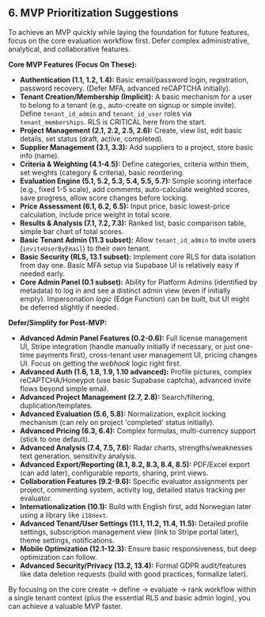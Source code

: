 ## 6. MVP Prioritization Suggestions

To achieve an MVP quickly while laying the foundation for future features, focus on the core evaluation workflow first. Defer complex administrative, analytical, and collaborative features.

**Core MVP Features (Focus On These):**

*   **Authentication (1.1, 1.2, 1.4):** Basic email/password login, registration, password recovery. (Defer MFA, advanced reCAPTCHA initially).
*   **Tenant Creation/Membership (Implicit):** A basic mechanism for a user to belong to a tenant (e.g., auto-create on signup or simple invite). Define `tenant_id_admin` and `tenant_id_user` roles via `tenant_memberships`. RLS is CRITICAL here from the start.
*   **Project Management (2.1, 2.2, 2.5, 2.6):** Create, view list, edit basic details, set status (draft, active, completed).
*   **Supplier Management (3.1, 3.3):** Add suppliers to a project, store basic info (name).
*   **Criteria & Weighting (4.1-4.5):** Define categories, criteria within them, set weights (category & criteria), basic reordering.
*   **Evaluation Engine (5.1, 5.2, 5.3, 5.4, 5.5, 5.7):** Simple scoring interface (e.g., fixed 1-5 scale), add comments, auto-calculate weighted scores, save progress, allow score changes before locking.
*   **Price Assessment (6.1, 6.2, 6.5):** Input price, basic lowest-price calculation, include price weight in total score.
*   **Results & Analysis (7.1, 7.2, 7.3):** Ranked list, basic comparison table, simple bar chart of total scores.
*   **Basic Tenant Admin (11.3 subset):** Allow `tenant_id_admin` to invite users (`inviteUserByEmail`) to their *own* tenant.
*   **Basic Security (RLS, 13.1 subset):** Implement core RLS for data isolation from day one. Basic MFA setup via Supabase UI is relatively easy if needed early.
*   **Core Admin Panel (0.1 subset):** Ability for Platform Admins (identified by metadata) to log in and see a distinct admin view (even if initially empty). Impersonation *logic* (Edge Function) can be built, but UI might be deferred slightly if needed.

**Defer/Simplify for Post-MVP:**

*   **Advanced Admin Panel Features (0.2-0.6):** Full license management UI, Stripe integration (handle manually initially if necessary, or just one-time payments first), cross-tenant user management UI, pricing changes UI. Focus on getting the *webhook* logic right first.
*   **Advanced Auth (1.6, 1.8, 1.9, 1.10 advanced):** Profile pictures, complex reCAPTCHA/Honeypot (use basic Supabase captcha), advanced invite flows beyond simple email.
*   **Advanced Project Management (2.7, 2.8):** Search/filtering, duplication/templates.
*   **Advanced Evaluation (5.6, 5.8):** Normalization, explicit locking mechanism (can rely on project 'completed' status initially).
*   **Advanced Pricing (6.3, 6.4):** Complex formulas, multi-currency support (stick to one default).
*   **Advanced Analysis (7.4, 7.5, 7.6):** Radar charts, strengths/weaknesses text generation, sensitivity analysis.
*   **Advanced Export/Reporting (8.1, 8.2, 8.3, 8.4, 8.5):** PDF/Excel export (can add later), configurable reports, sharing, print views.
*   **Collaboration Features (9.2-9.6):** Specific evaluator assignments per project, commenting system, activity log, detailed status tracking per evaluator.
*   **Internationalization (10.1):** Build with English first, add Norwegian later using a library like `i18next`.
*   **Advanced Tenant/User Settings (11.1, 11.2, 11.4, 11.5):** Detailed profile settings, subscription management view (link to Stripe portal later), theme settings, notifications.
*   **Mobile Optimization (12.1-12.3):** Ensure basic responsiveness, but deep optimization can follow.
*   **Advanced Security/Privacy (13.2, 13.4):** Formal GDPR audit/features like data deletion requests (build with good practices, formalize later).

By focusing on the core create -> define -> evaluate -> rank workflow within a single tenant context (plus the essential RLS and basic admin login), you can achieve a valuable MVP faster.
